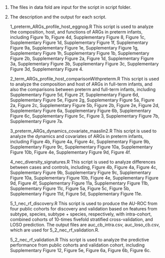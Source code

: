 1. The files in data fold are input for the script in script folder.
2. The description and the output for each script.
   
   1_preterm_ARGs_profile_host_eggnog.R
   This script is used to analyze the composition, host, and functions of ARGs in preterm infants, including Figure 1b, Figure 4d, Supplementary Figure 8, Figure 1c, Supplementary Figure 1d, Supplementary Figure 1f, Supplementary Figure 9a, Supplementary Figure 1e, Supplementary Figure 1g, Supplementary Figure 1h, Supplementary Figure 1b, Supplementary Figure 2b, Supplementary Figure 2a, Figure 1d, Supplementary Figure 3a, Supplementary Figure 3b, Supplementary Figure 3c, Supplementary Figure 3d, Supplementary Figure 4.

   2_term_ARGs_profile_host_comparisonWithpreterm.R
   This script is used to analyze the composition and host of ARGs in full-term infants, and also the comparisons between preterm and full-term infants, including Supplementary Figure 5d, Figure 2f, Supplementary Figure 6d, Supplementary Figure 5e, Figure 2g, Supplementary Figure 5a, Figure 2a, Figure 2c, Supplementary Figure 5b, Figure 2b, Figure 2e, Figure 2d, Supplementary Figure 6a, Supplementary Figure 6b, Supplementary Figure 6c, Supplementary Figure 5c, Figure 3, Supplementary Figure 7b, Supplementary Figure 7a.

   3_preterm_ARGs_dynamics_covariate_maaslin2.R
   This script is used to analyze the dynamics and covariates of ARGs in preterm infants, including Figure 4b, Figure 4a, Figure 4c, Supplementary Figure 9b, Supplementary Figure 9c, Supplementary Figure 10a, Supplementary Figure 10b, Figure 4e, Supplementary Figure 9d, Figure 4f.

   4_nec_diversity_signatures.R
   This script is used to analyze differences between cases and controls, including, Figure 4b, Figure 4a, Figure 4c, Supplementary Figure 9b, Supplementary Figure 9c, Supplementary Figure 10a, Supplementary Figure 10b, Figure 4e, Supplementary Figure 9d, Figure 4f, Supplementary Figure 11a, Supplementary Figure 11b, Supplementary Figure 11c, Figure 5a, Figure 5c, Figure 5b, Supplementary Figure 11d, Figure 5d, Supplementary Figure 11e.

   5_1_nec_rf_discovery.R
   This script is used to produce the AU-ROC from four public cohorts for discovery and validation based on features from subtype, species, subtype + species, respectively, with intra-cohort, combined cohorts of 10-times fivefold stratified cross-validation, and LOSO prediction. The output files are auc_cb_intra.csv, auc_loso_cb.csv, which are used for 5_2_nec_rf_validation.R.

   5_2_nec_rf_validation.R
   This script is used to analyze the predictive performance from public cohorts and validation cohort, including Supplementary Figure 12, Figure 5e, Figure 6a, Figure 6b, Figure 6c.
